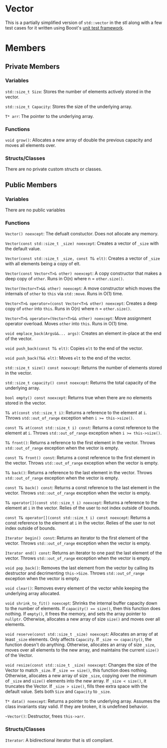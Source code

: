 # Vector

This is a partially simplified version of `std::vector` in the stl along with a few test cases for it written using Boost's [unit test framework](https://www.boost.org/doc/libs/latest/libs/test/doc/html/index.html).

# Members

## Private Members

### Variables

`std::size_t Size`: Stores the number of elements actively stored in the vector.

`std::size_t Capacity`: Stores the size of the underlying array.

`T* arr`: The pointer to the underlying array.

### Functions

`void grow()`: Allocates a new array of double the previous capacity and moves all elements over.

### Structs/Classes

There are no private custom structs or classes.

## Public Members

### Variables

There are no public variables

### Functions

`Vector() noexcept`: The defualt constuctor. Does not allocate any memory.

`Vector(const std::size_t _size) noexcept`: Creates a vector of `_size` with the default value.

`Vector(const std::size_t _size, const T& elt)`: Creates a vector of `_size` with all elements being a copy of elt.

`Vector(const Vector<T>& other) noexcept`: A copy constructor that makes a deep copy of `other`. Runs in O(n) where n = `other.size()`.

`Vector(Vector<T>&& other) noexcept`: A move constructor which moves the internals of `other` to `this` via `std::move`. Runs in O(1) time.

`Vector<T>& operator=(const Vector<T>& other) noexcept`: Creates a deep copy of `other` into `this`. Runs in O(n) where n = `other.size()`.

`Vector<T>& operator=(Vector<T>&& other) noexcept`: Move assignment operator overload. Moves `other` into `this`. Runs in O(1) time.

`void emplace_back(Args&&... args)`: Creates an element in-place at the end of the vector.

`void push_back(const T& elt)`: Copies `elt` to the end of the vector.

`void push_back(T&& elt)`: Moves `elt` to the end of the vector.

`std::size_t size() const noexcept`: Returns the number of elements stored in the vector.

`std::size_t capacity() const noexcept`: Returns the total capacity of the underlying array.

`bool empty() const noexcept`: Returns true when there are no elements stored in the vector.

`T& at(const std::size_t i)`: Returns a reference to the element at `i`. Throws `std::out_of_range` exception when `i >= this->size()`.

`const T& at(const std::size_t i) const`: Returns a const reference to the element at `i`. Throws `std::out_of_range` exception when `i >= this->size()`.

`T& front()`: Returns a reference to the first element in the vector. Throws `std::out_of_range` exception when the vector is empty.

`const T& front() const`: Returns a const reference to the first element in the vector. Throws `std::out_of_range` exception when the vector is empty.

`T& back()`: Returns a reference to the last element in the vector. Throws `std::out_of_range` exception when the vector is empty.

`const T& back() const`: Returns a const reference to the last element in the vector. Throws `std::out_of_range` exception when the vector is empty.

`T& operator[](const std::size_t i) noexcept`: Returns a reference to the element at `i` in the vector. Relies of the user to not index outside of bounds.

`const T& operator[](const std::size_t i) const noexcept`: Returns a const reference to the element at `i` in the vector. Relies of the user to not index outside of bounds.

`Iterator begin() const`: Returns an iterator to the first element of the vector. Throws `std::out_of_range` exception when the vector is empty.

`Iterator end() const`: Returns an iterator to one past the last element of the vector. Throws `std::out_of_range` exception when the vector is empty.

`void pop_back()`: Removes the last element from the vector by calling its destructor and decrimenting `this->Size`. Throws `std::out_of_range` exception when the vector is empty.

`void clear()`: Removes every element of the vector while keeping the underlying array allocated.

`void shrink_to_fit() noexcept`: Shrinks the internal buffer capacity down to the number of elements. If `capacity() == size()`, then this function does nothing. If `empty()`, it frees the memory, and sets the array pointer to `nullptr`. Otherwise, allocates a new array of size `size()` and moves over all elements.

`void reserve(const std::size_t _size) noexcept`: Allocates an array of at least `_size` elements. Only affects `Capacity`. If `_size <= capacity()`, the function doesn't do anything. Otherwise, allocates an array of size `_size`, moves over all elements to the new array, and maintains the current `size()` of the Vector.

`void resize(const std::size_t _size) noexcept`: Changes the size of the Vector to match `_size`. If `_size == size()`, this function does nothing. Otherwise, allocates a new array of size `_size`, copying over the minimum of `_size` and `size()` elements into the new array. If `_size < size()`, it truncates the Vector.  If `_size > size()`, fills thee extra space with the default value. Sets both `Size` and `Capacity` to `_size`.

`T* data() noexcept`: Returns a pointer to the underlying array. Assumes the class invariants stay valid. If they are broken, it is undefined behavior.

`~Vector()`: Destructor, frees `this->arr`.

### Structs/Classes

`Iterator`: A bidirectional iterator that is stl compliant.